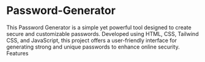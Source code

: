 # Password-Generator
This Password Generator is a simple yet powerful tool designed to create secure and customizable passwords. Developed using HTML, CSS, Tailwind CSS, and JavaScript, this project offers a user-friendly interface for generating strong and unique passwords to enhance online security.  Features

